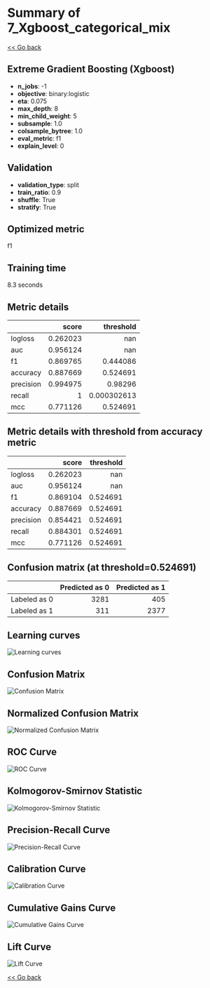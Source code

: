 # Summary of 7_Xgboost_categorical_mix

[<< Go back](../README.md)


## Extreme Gradient Boosting (Xgboost)
- **n_jobs**: -1
- **objective**: binary:logistic
- **eta**: 0.075
- **max_depth**: 8
- **min_child_weight**: 5
- **subsample**: 1.0
- **colsample_bytree**: 1.0
- **eval_metric**: f1
- **explain_level**: 0

## Validation
 - **validation_type**: split
 - **train_ratio**: 0.9
 - **shuffle**: True
 - **stratify**: True

## Optimized metric
f1

## Training time

8.3 seconds

## Metric details
|           |    score |     threshold |
|:----------|---------:|--------------:|
| logloss   | 0.262023 | nan           |
| auc       | 0.956124 | nan           |
| f1        | 0.869765 |   0.444086    |
| accuracy  | 0.887669 |   0.524691    |
| precision | 0.994975 |   0.98296     |
| recall    | 1        |   0.000302613 |
| mcc       | 0.771126 |   0.524691    |


## Metric details with threshold from accuracy metric
|           |    score |   threshold |
|:----------|---------:|------------:|
| logloss   | 0.262023 |  nan        |
| auc       | 0.956124 |  nan        |
| f1        | 0.869104 |    0.524691 |
| accuracy  | 0.887669 |    0.524691 |
| precision | 0.854421 |    0.524691 |
| recall    | 0.884301 |    0.524691 |
| mcc       | 0.771126 |    0.524691 |


## Confusion matrix (at threshold=0.524691)
|              |   Predicted as 0 |   Predicted as 1 |
|:-------------|-----------------:|-----------------:|
| Labeled as 0 |             3281 |              405 |
| Labeled as 1 |              311 |             2377 |

## Learning curves
![Learning curves](learning_curves.png)
## Confusion Matrix

![Confusion Matrix](confusion_matrix.png)


## Normalized Confusion Matrix

![Normalized Confusion Matrix](confusion_matrix_normalized.png)


## ROC Curve

![ROC Curve](roc_curve.png)


## Kolmogorov-Smirnov Statistic

![Kolmogorov-Smirnov Statistic](ks_statistic.png)


## Precision-Recall Curve

![Precision-Recall Curve](precision_recall_curve.png)


## Calibration Curve

![Calibration Curve](calibration_curve_curve.png)


## Cumulative Gains Curve

![Cumulative Gains Curve](cumulative_gains_curve.png)


## Lift Curve

![Lift Curve](lift_curve.png)



[<< Go back](../README.md)
